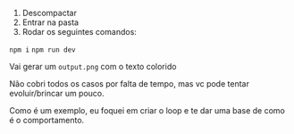 1. Descompactar
2. Entrar na pasta
3. Rodar os seguintes comandos:

`npm i`
`npm run dev`

Vai gerar um `output.png` com o texto colorido

Não cobri todos os casos por falta de tempo, mas vc pode tentar evoluir/brincar um pouco.

Como é um exemplo, eu foquei em criar o loop e te dar uma base de como é o comportamento.

